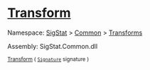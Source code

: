 # [Transform](./TangentExtraction-100663596.md)

Namespace: [SigStat]() > [Common](./../../README.md) > [Transforms](./../README.md)

Assembly: SigStat.Common.dll

<sub>[Transform](./TangentExtraction-100663596.md) ( [`Signature`](./../../Signature.md) signature )         <div style = "text-align: right" ></div></sub>
